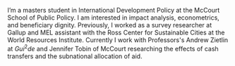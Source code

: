 I’m a masters student in International Development Policy at the McCourt School of Public Policy. 
I am interested in impact analysis, econometrics, and beneficiary dignity. 
Previously, I worked as a survey researcher at Gallup and MEL assistant with the Ross Center for Sustainable Cities at the World Resources Institute. Currently I work with Professors's Andrew Zietlin at $Gui^2de$ and Jennifer Tobin of McCourt researching the effects of cash transfers and the subnational allocation of aid. 

